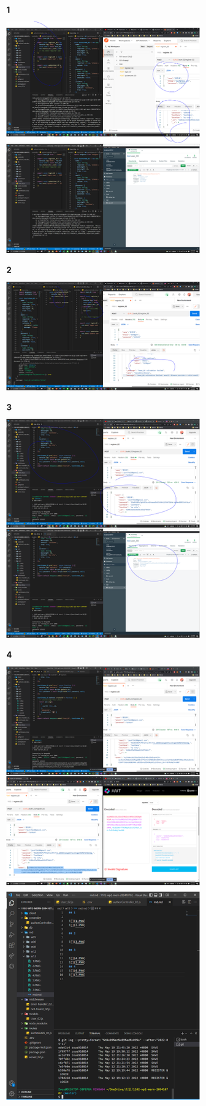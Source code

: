 ## 1

![](1.PNG)
![](2.PNG)

## 2

![](3.PNG)

## 3

![](4.PNG)
![](5.PNG)
## 4
![](6.PNG)
![](7.PNG)

![](8.PNG)